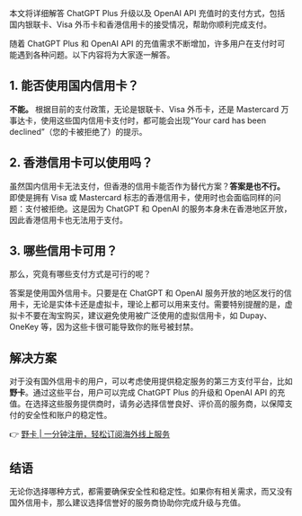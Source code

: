 本文将详细解答 ChatGPT Plus 升级以及 OpenAI API 充值时的支付方式，包括国内银联卡、Visa 外币卡和香港信用卡的接受情况，帮助你顺利完成支付。

随着 ChatGPT Plus 和 OpenAI API 的充值需求不断增加，许多用户在支付时可能遇到各种问题。以下内容将为大家逐一解答。

## 1. 能否使用国内信用卡？

**不能。** 根据目前的支付政策，无论是银联卡、Visa 外币卡，还是 Mastercard 万事达卡，使用这些国内信用卡支付时，都可能会出现“Your card has been declined”（您的卡被拒绝了）的提示。

## 2. 香港信用卡可以使用吗？

虽然国内信用卡无法支付，但香港的信用卡能否作为替代方案？**答案是也不行。** 即使是拥有 Visa 或 Mastercard 标志的香港信用卡，使用时也会面临同样的问题：支付被拒绝。这是因为 ChatGPT 和 OpenAI 的服务本身未在香港地区开放，因此香港信用卡也无法用于支付。

## 3. 哪些信用卡可用？

那么，究竟有哪些支付方式是可行的呢？

答案是使用国外信用卡。只要是在 ChatGPT 和 OpenAI 服务开放的地区发行的信用卡，无论是实体卡还是虚拟卡，理论上都可以用来支付。需要特别提醒的是，虚拟卡不要在淘宝购买，建议避免使用被广泛使用的虚拟信用卡，如 Dupay、OneKey 等，因为这些卡很可能导致你的账号被封禁。

## 解决方案

对于没有国外信用卡的用户，可以考虑使用提供稳定服务的第三方支付平台，比如 **野卡**。通过这些平台，用户可以完成 ChatGPT Plus 的升级和 OpenAI API 的充值。在选择这些服务提供商时，请务必选择信誉良好、评价高的服务商，以保障支付的安全性和账户的稳定性。

👉 [野卡 | 一分钟注册，轻松订阅海外线上服务](https://bit.ly/bewildcard)

## 结语

无论你选择哪种方式，都需要确保安全性和稳定性。如果你有相关需求，而又没有国外信用卡，那么建议选择信誉好的服务商协助你完成升级与充值。